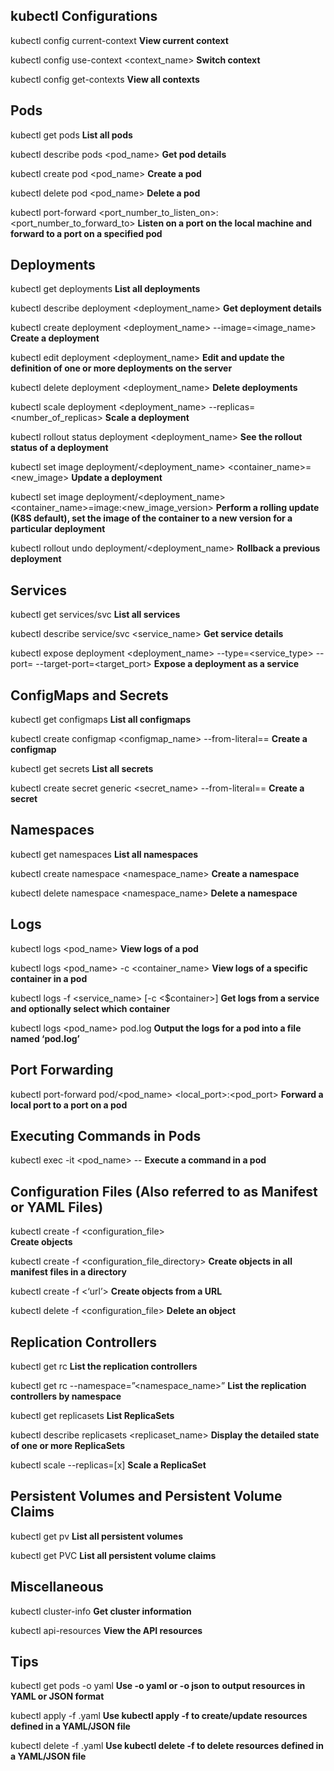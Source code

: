 ## kubectl Configurations

kubectl config current-context
**View current context**

kubectl config use-context <context_name>
**Switch context**

kubectl config get-contexts
**View all contexts**

## Pods

kubectl get pods
**List all pods**

kubectl describe pods <pod_name>
**Get pod details**

kubectl create pod <pod_name>
**Create a pod**

kubectl delete pod <pod_name>
**Delete a pod**

kubectl port-forward <pod name> <port_number_to_listen_on>:<port_number_to_forward_to>
**Listen on a port on the local machine and forward to a port on a specified pod**

## Deployments

kubectl get deployments
**List all deployments**

kubectl describe deployment <deployment_name>
**Get deployment details**

kubectl create deployment <deployment_name> --image=<image_name>
**Create a deployment**

kubectl edit deployment <deployment_name>
**Edit and update the definition of one or more deployments on the server**

kubectl delete deployment <deployment_name>
**Delete deployments**

kubectl scale deployment <deployment_name> --replicas=<number_of_replicas>
**Scale a deployment**

kubectl rollout status deployment <deployment_name> 
**See the rollout status of a deployment**

kubectl set image deployment/<deployment_name> <container_name>=<new_image>
**Update a deployment**

kubectl set image deployment/<deployment_name> <container_name>=image:<new_image_version>
**Perform a rolling update (K8S default), set the image of the container to a new version for a particular deployment**

kubectl rollout undo deployment/<deployment_name>
**Rollback a previous deployment**

## Services

kubectl get services/svc
**List all services**

kubectl describe service/svc <service_name>
**Get service details**

kubectl expose deployment <deployment_name> --type=<service_type> --port=<port> --target-port=<target_port>
**Expose a deployment as a service**

## ConfigMaps and Secrets

kubectl get configmaps
**List all configmaps**

kubectl create configmap <configmap_name> --from-literal=<key>=<value>
**Create a configmap**

kubectl get secrets
**List all secrets**

kubectl create secret generic <secret_name> --from-literal=<key>=<value>
**Create a secret**

## Namespaces

kubectl get namespaces
**List all namespaces**

kubectl create namespace <namespace_name>
**Create a namespace**

kubectl delete namespace <namespace_name>
**Delete a namespace**

## Logs

kubectl logs <pod_name>
**View logs of a pod**

kubectl logs <pod_name> -c <container_name>
**View logs of a specific container in a pod**

kubectl logs -f <service_name> [-c <$container>] 
**Get logs from a service and optionally select which container**

kubectl logs <pod_name> pod.log 
**Output the logs for a pod into a file named ‘pod.log’**

## Port Forwarding

kubectl port-forward pod/<pod_name> <local_port>:<pod_port>
**Forward a local port to a port on a pod**

## Executing Commands in Pods

kubectl exec -it <pod_name> -- <command>
**Execute a command in a pod**

## Configuration Files (Also referred to as Manifest or YAML Files)

kubectl create -f <configuration_file>  
**Create objects**

kubectl create -f <configuration_file_directory> 
**Create objects in all manifest files in a directory**

kubectl create -f <‘url’> 
**Create objects from a URL**

kubectl delete -f <configuration_file> 
**Delete an object**

## Replication Controllers

kubectl get rc
**List the replication controllers**

kubectl get rc --namespace=”<namespace_name>” 
**List the replication controllers by namespace**

kubectl get replicasets
**List ReplicaSets**

kubectl describe replicasets <replicaset_name>
**Display the detailed state of one or more ReplicaSets**

kubectl scale --replicas=[x] 
**Scale a ReplicaSet**

## Persistent Volumes and Persistent Volume Claims

kubectl get pv
**List all persistent volumes**

kubectl get PVC
**List all persistent volume claims**

## Miscellaneous

kubectl cluster-info
**Get cluster information**

kubectl api-resources
**View the API resources**

## Tips

kubectl get pods -o yaml
**Use -o yaml or -o json to output resources in YAML or JSON format**

kubectl apply -f <file>.yaml
**Use kubectl apply -f <file> to create/update resources defined in a YAML/JSON file**

kubectl delete -f <file>.yaml
**Use kubectl delete -f <file> to delete resources defined in a YAML/JSON file**

